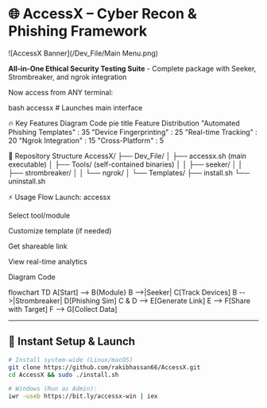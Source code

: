 # 🌐 AccessX – Cyber Recon & Phishing Framework

![AccessX Banner](/Dev_File/Main Menu.png)

**All-in-One Ethical Security Testing Suite** - Complete package with Seeker, Strombreaker, and ngrok integration

Now access from ANY terminal:

bash
accessx  # Launches main interface

🔥 Key Features
Diagram
Code
pie
    title Feature Distribution
    "Automated Phishing Templates" : 35
    "Device Fingerprinting" : 25
    "Real-time Tracking" : 20
    "Ngrok Integration" : 15
    "Cross-Platform" : 5


📂 Repository Structure
AccessX/
├── Dev_File/
│   ├── accessx.sh (main executable)
│   ├── Tools/ (self-contained binaries)
│   │   ├── seeker/
│   │   ├── strombreaker/
│   │   └── ngrok/
│   └── Templates/
├── install.sh
└── uninstall.sh

⚡ Usage Flow
Launch: accessx

Select tool/module

Customize template (if needed)

Get shareable link

View real-time analytics

Diagram
Code

flowchart TD
    A[Start] --> B{Module}
    B -->|Seeker| C[Track Devices]
    B -->|Strombreaker| D[Phishing Sim]
    C & D --> E[Generate Link]
    E --> F[Share with Target]
    F --> G[Collect Data]

---

## 🚀 Instant Setup & Launch

```bash
# Install system-wide (Linux/macOS)
git clone https://github.com/rakibhassan66/AccessX.git
cd AccessX && sudo ./install.sh

# Windows (Run as Admin):
iwr -useb https://bit.ly/accessx-win | iex


